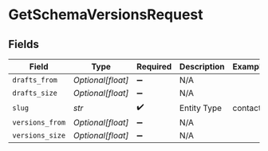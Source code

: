 # GetSchemaVersionsRequest


## Fields

| Field              | Type               | Required           | Description        | Example            |
| ------------------ | ------------------ | ------------------ | ------------------ | ------------------ |
| `drafts_from`      | *Optional[float]*  | :heavy_minus_sign: | N/A                |                    |
| `drafts_size`      | *Optional[float]*  | :heavy_minus_sign: | N/A                |                    |
| `slug`             | *str*              | :heavy_check_mark: | Entity Type        | contact            |
| `versions_from`    | *Optional[float]*  | :heavy_minus_sign: | N/A                |                    |
| `versions_size`    | *Optional[float]*  | :heavy_minus_sign: | N/A                |                    |